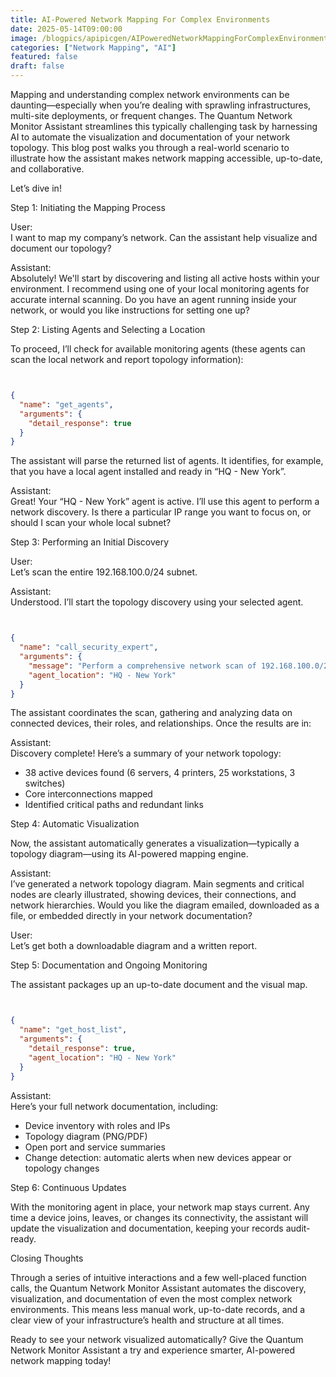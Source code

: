 ```yaml
---
title: AI-Powered Network Mapping For Complex Environments
date: 2025-05-14T09:00:00
image: /blogpics/apipicgen/AIPoweredNetworkMappingForComplexEnvironments-Z276O9I8VT.jpg
categories: ["Network Mapping", "AI"]
featured: false
draft: false
---
```

Mapping and understanding complex network environments can be daunting—especially when you’re dealing with sprawling infrastructures, multi-site deployments, or frequent changes. The Quantum Network Monitor Assistant streamlines this typically challenging task by harnessing AI to automate the visualization and documentation of your network topology. This blog post walks you through a real-world scenario to illustrate how the assistant makes network mapping accessible, up-to-date, and collaborative.

Let’s dive in!

Step 1: Initiating the Mapping Process

User:  
I want to map my company’s network. Can the assistant help visualize and document our topology?

Assistant:  
Absolutely! We'll start by discovering and listing all active hosts within your environment. I recommend using one of your local monitoring agents for accurate internal scanning. Do you have an agent running inside your network, or would you like instructions for setting one up?

Step 2: Listing Agents and Selecting a Location

To proceed, I’ll check for available monitoring agents (these agents can scan the local network and report topology information):
```json


{
  "name": "get_agents",
  "arguments": {
    "detail_response": true
  }
}
```

The assistant will parse the returned list of agents. It identifies, for example, that you have a local agent installed and ready in “HQ - New York”.

Assistant:  
Great! Your “HQ - New York” agent is active. I’ll use this agent to perform a network discovery. Is there a particular IP range you want to focus on, or should I scan your whole local subnet?

Step 3: Performing an Initial Discovery

User:  
Let’s scan the entire 192.168.100.0/24 subnet.

Assistant:  
Understood. I’ll start the topology discovery using your selected agent.
```json


{
  "name": "call_security_expert",
  "arguments": {
    "message": "Perform a comprehensive network scan of 192.168.100.0/24 to discover all active hosts and their interconnections. Please document device types, open ports, and communication links. Confirmed authorized.",
    "agent_location": "HQ - New York"
  }
}
```

The assistant coordinates the scan, gathering and analyzing data on connected devices, their roles, and relationships. Once the results are in:

Assistant:  
Discovery complete! Here’s a summary of your network topology:
- 38 active devices found (6 servers, 4 printers, 25 workstations, 3 switches)
- Core interconnections mapped
- Identified critical paths and redundant links

Step 4: Automatic Visualization

Now, the assistant automatically generates a visualization—typically a topology diagram—using its AI-powered mapping engine.

Assistant:  
I’ve generated a network topology diagram. Main segments and critical nodes are clearly illustrated, showing devices, their connections, and network hierarchies. Would you like the diagram emailed, downloaded as a file, or embedded directly in your network documentation?

User:  
Let’s get both a downloadable diagram and a written report.

Step 5: Documentation and Ongoing Monitoring

The assistant packages up an up-to-date document and the visual map.
```json


{
  "name": "get_host_list",
  "arguments": {
    "detail_response": true,
    "agent_location": "HQ - New York"
  }
}
```

Assistant:  
Here’s your full network documentation, including:
- Device inventory with roles and IPs
- Topology diagram (PNG/PDF)
- Open port and service summaries
- Change detection: automatic alerts when new devices appear or topology changes

Step 6: Continuous Updates

With the monitoring agent in place, your network map stays current. Any time a device joins, leaves, or changes its connectivity, the assistant will update the visualization and documentation, keeping your records audit-ready.

Closing Thoughts

Through a series of intuitive interactions and a few well-placed function calls, the Quantum Network Monitor Assistant automates the discovery, visualization, and documentation of even the most complex network environments. This means less manual work, up-to-date records, and a clear view of your infrastructure’s health and structure at all times.

Ready to see your network visualized automatically? Give the Quantum Network Monitor Assistant a try and experience smarter, AI-powered network mapping today!